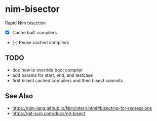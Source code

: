 # nim-bisector

Rapid Nim bisection

* [x] Cache built compilers
* [-] Reuse cached compilers

## TODO

* doc how to override boot compiler
* add params for start, end, and testcase
* first bisect cached compilers and then bisect commits

## See Also

* https://nim-lang.github.io/Nim/intern.html#bisecting-for-regressions
* https://git-scm.com/docs/git-bisect
